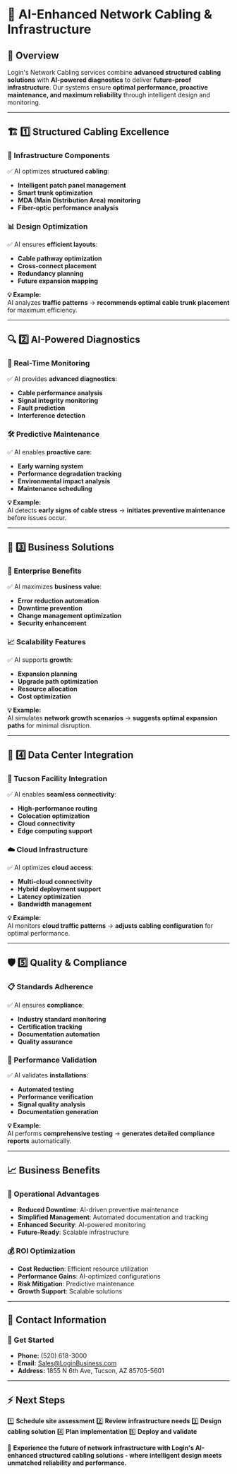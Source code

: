 # 🔌 AI-Enhanced Network Cabling & Infrastructure

## 📌 Overview
Login's Network Cabling services combine **advanced structured cabling solutions** with **AI-powered diagnostics** to deliver **future-proof infrastructure**. Our systems ensure **optimal performance, proactive maintenance, and maximum reliability** through intelligent design and monitoring.

---

## 🏗️ 1️⃣ Structured Cabling Excellence
### **🎯 Infrastructure Components**
✅ AI optimizes **structured cabling**:
- **Intelligent patch panel management**
- **Smart trunk optimization**
- **MDA (Main Distribution Area) monitoring**
- **Fiber-optic performance analysis**

### **📊 Design Optimization**
✅ AI ensures **efficient layouts**:
- **Cable pathway optimization**
- **Cross-connect placement**
- **Redundancy planning**
- **Future expansion mapping**

**💡 Example:**  
AI analyzes **traffic patterns** → **recommends optimal cable trunk placement** for maximum efficiency.

---

## 🔍 2️⃣ AI-Powered Diagnostics
### **🎯 Real-Time Monitoring**
✅ AI provides **advanced diagnostics**:
- **Cable performance analysis**
- **Signal integrity monitoring**
- **Fault prediction**
- **Interference detection**

### **🛠️ Predictive Maintenance**
✅ AI enables **proactive care**:
- **Early warning system**
- **Performance degradation tracking**
- **Environmental impact analysis**
- **Maintenance scheduling**

**💡 Example:**  
AI detects **early signs of cable stress** → **initiates preventive maintenance** before issues occur.

---

## 🚀 3️⃣ Business Solutions
### **💼 Enterprise Benefits**
✅ AI maximizes **business value**:
- **Error reduction automation**
- **Downtime prevention**
- **Change management optimization**
- **Security enhancement**

### **📈 Scalability Features**
✅ AI supports **growth**:
- **Expansion planning**
- **Upgrade path optimization**
- **Resource allocation**
- **Cost optimization**

**💡 Example:**  
AI simulates **network growth scenarios** → **suggests optimal expansion paths** for minimal disruption.

---

## 🏢 4️⃣ Data Center Integration
### **🔗 Tucson Facility Integration**
✅ AI enables **seamless connectivity**:
- **High-performance routing**
- **Colocation optimization**
- **Cloud connectivity**
- **Edge computing support**

### **☁️ Cloud Infrastructure**
✅ AI optimizes **cloud access**:
- **Multi-cloud connectivity**
- **Hybrid deployment support**
- **Latency optimization**
- **Bandwidth management**

**💡 Example:**  
AI monitors **cloud traffic patterns** → **adjusts cabling configuration** for optimal performance.

---

## 🛡️ 5️⃣ Quality & Compliance
### **📋 Standards Adherence**
✅ AI ensures **compliance**:
- **Industry standard monitoring**
- **Certification tracking**
- **Documentation automation**
- **Quality assurance**

### **🎯 Performance Validation**
✅ AI validates **installations**:
- **Automated testing**
- **Performance verification**
- **Signal quality analysis**
- **Documentation generation**

**💡 Example:**  
AI performs **comprehensive testing** → **generates detailed compliance reports** automatically.

---

## 📈 Business Benefits
### **🚀 Operational Advantages**
- **Reduced Downtime**: AI-driven preventive maintenance
- **Simplified Management**: Automated documentation and tracking
- **Enhanced Security**: AI-powered monitoring
- **Future-Ready**: Scalable infrastructure

### **💰 ROI Optimization**
- **Cost Reduction**: Efficient resource utilization
- **Performance Gains**: AI-optimized configurations
- **Risk Mitigation**: Predictive maintenance
- **Growth Support**: Scalable solutions

---

## 📍 Contact Information
### **🏢 Get Started**
- **Phone:** (520) 618-3000
- **Email:** Sales@LoginBusiness.com
- **Address:** 1855 N 6th Ave, Tucson, AZ 85705-5601

---

## ⚡ Next Steps
1️⃣ **Schedule site assessment**
2️⃣ **Review infrastructure needs**
3️⃣ **Design cabling solution**
4️⃣ **Plan implementation**
5️⃣ **Deploy and validate**

🚀 **Experience the future of network infrastructure with Login's AI-enhanced structured cabling solutions - where intelligent design meets unmatched reliability and performance.** 